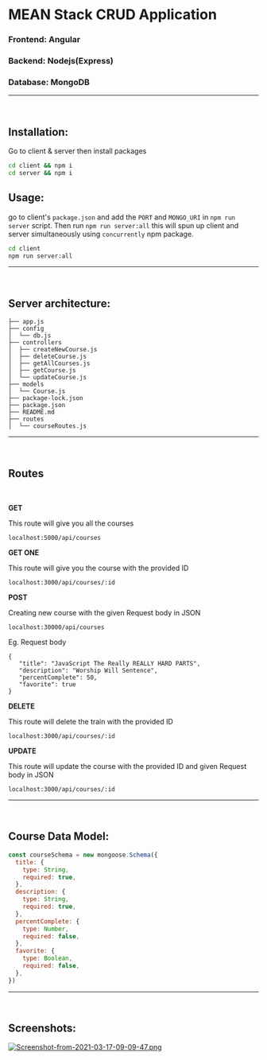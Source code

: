# MEAN Stack CRUD Application

### Frontend: **Angular**

### Backend: **Nodejs(Express)**

### Database: **MongoDB**

---

<br>

## Installation:

Go to client & server then install packages

```bash
cd client && npm i
cd server && npm i
```

## Usage:

go to client's `package.json` and add the `PORT` and `MONGO_URI` in `npm run server` script. Then run `npm run server:all` this will spun up client and server simultaneously using `concurrently` npm package.

```bash
cd client
npm run server:all
```

---

<br>

## Server architecture:

```
├── app.js
├── config
│  └── db.js
├── controllers
│  ├── createNewCourse.js
│  ├── deleteCourse.js
│  ├── getAllCourses.js
│  ├── getCourse.js
│  └── updateCourse.js
├── models
│  └── Course.js
├── package-lock.json
├── package.json
├── README.md
├── routes
│  └── courseRoutes.js
```

---

<br>

## Routes

<br>

**GET**

This route will give you all the courses

```
localhost:5000/api/courses
```

**GET ONE**

This route will give you the course with the provided ID

```
localhost:3000/api/courses/:id
```

**POST**

Creating new course with the given Request body in JSON

```
localhost:30000/api/courses
```

Eg. Request body

```
{
   "title": "JavaScript The Really REALLY HARD PARTS",
   "description": "Worship Will Sentence",
   "percentComplete": 50,
   "favorite": true
}
```

**DELETE**

This route will delete the train with the provided ID

```
localhost:3000/api/courses/:id
```

**UPDATE**

This route will update the course with the provided ID and given Request body in JSON

```
localhost:3000/api/courses/:id
```

---

<br>

## Course Data Model:

```javascript
const courseSchema = new mongoose.Schema({
  title: {
    type: String,
    required: true,
  },
  description: {
    type: String,
    required: true,
  },
  percentComplete: {
    type: Number,
    required: false,
  },
  favorite: {
    type: Boolean,
    required: false,
  },
})
```

---

<br>

## Screenshots:

[![Screenshot-from-2021-03-17-09-09-47.png](https://i.postimg.cc/zBd1wJ7t/Screenshot-from-2021-03-17-09-09-47.png)](https://postimg.cc/k6tZqPkK)
